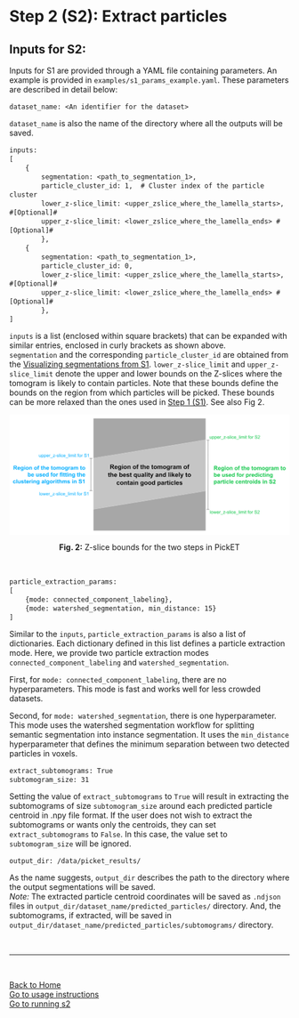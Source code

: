 # Step 2 (S2): Extract particles  
## Inputs for S2:

Inputs for S1 are provided through a YAML file containing parameters. An example is provided in `examples/s1_params_example.yaml`. These parameters are described in detail below:

    dataset_name: <An identifier for the dataset>
`dataset_name` is also the name of the directory where all the outputs will be saved.

    inputs: 
    [  
        {
            segmentation: <path_to_segmentation_1>, 
            particle_cluster_id: 1,  # Cluster index of the particle cluster 
            lower_z-slice_limit: <upper_zslice_where_the_lamella_starts>, #[Optional]#
            upper_z-slice_limit: <lower_zslice_where_the_lamella_ends> #[Optional]#
            },
        {
            segmentation: <path_to_segmentation_1>, 
            particle_cluster_id: 0,
            lower_z-slice_limit: <upper_zslice_where_the_lamella_starts>, #[Optional]#
            upper_z-slice_limit: <lower_zslice_where_the_lamella_ends> #[Optional]#
            },
    ]
`inputs` is a list (enclosed within square brackets) that can be expanded with similar entries, enclosed in curly brackets as shown above.  
`segmentation` and the corresponding `particle_cluster_id` are obtained from the [Visualizing segmentations from S1](run_picket.md#vis_seg_s1). 
`lower_z-slice_limit` and `upper_z-slice_limit` denote the upper and lower bounds on the Z-slices where the tomogram is likely to contain particles. Note that these bounds define the bounds on the region from which particles will be picked. These bounds can be more relaxed than the ones used in [Step 1 (S1)](s1.md). See also Fig 2.  

<div align="center">
    <img src="../images/Zbounds.jpg" alt="Fig. 2: Z-slice bounds for the two steps in PickET" width="600" align="center">
    <p align="center"><b>Fig. 2:</b> Z-slice bounds for the two steps in PickET </p>
</div>  

<br/>

    particle_extraction_params: 
    [
        {mode: connected_component_labeling},
        {mode: watershed_segmentation, min_distance: 15}
    ]
Similar to the `inputs`, `particle_extraction_params` is also a list of dictionaries. Each dictionary defined in this list defines a particle extraction mode. Here, we provide two particle extraction modes `connected_component_labeling` and `watershed_segmentation`. 

First, for `mode: connected_component_labeling`, there are no hyperparameters. This mode is fast and works well for less crowded datasets.

Second, for `mode: watershed_segmentation`, there is one hyperparameter. This mode uses the watershed segmentation workflow for splitting semantic segmentation into instance segmentation. It uses the `min_distance` hyperparameter that defines the minimum separation between two detected particles in voxels.

    extract_subtomograms: True
    subtomogram_size: 31
Setting the value of `extract_subtomograms` to `True` will result in extracting the subtomograms of size `subtomogram_size` around each predicted particle centroid in .npy file format. If the user does not wish to extract the subtomograms or wants only the centroids, they can set `extract_subtomograms` to `False`. In this case, the value set to `subtomogram_size` will be ignored.

    output_dir: /data/picket_results/
As the name suggests, `output_dir` describes the path to the directory where the output segmentations will be saved.  
*Note:* The extracted particle centroid coordinates will be saved as `.ndjson` files in `output_dir/dataset_name/predicted_particles/` directory. And, the subtomograms, if extracted, will be saved in `output_dir/dataset_name/predicted_particles/subtomograms/` directory.

<br/>

---
<br/>

[Back to Home](../README.md)  
[Go to usage instructions](usage_instructions.md#usage-instructions)  
[Go to running s2](running_s2.md)
